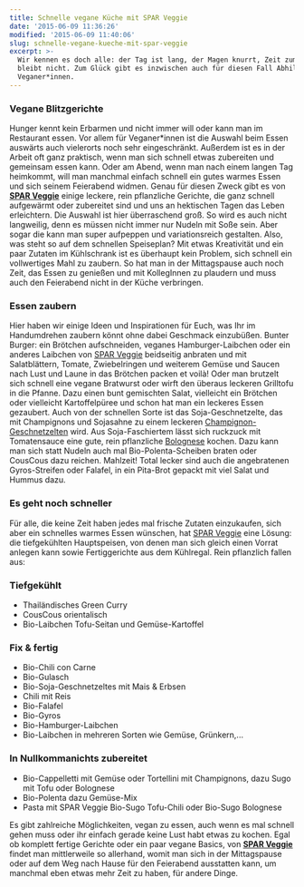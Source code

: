 ```yaml
---
title: Schnelle vegane Küche mit SPAR Veggie
date: '2015-06-09 11:36:26'
modified: '2015-06-09 11:40:06'
slug: schnelle-vegane-kueche-mit-spar-veggie
excerpt: >-
  Wir kennen es doch alle: der Tag ist lang, der Magen knurrt, Zeit zum Kochen
  bleibt nicht. Zum Glück gibt es inzwischen auch für diesen Fall Abhilfe für
  Veganer*innen.
---
```


### Vegane Blitzgerichte

Hunger kennt kein Erbarmen und nicht immer will oder kann man im Restaurant essen. Vor allem für Veganer\*innen ist die Auswahl beim Essen auswärts auch vielerorts noch sehr eingeschränkt. Außerdem ist es in der Arbeit oft ganz praktisch, wenn man sich schnell etwas zubereiten und gemeinsam essen kann. Oder am Abend, wenn man nach einem langen Tag heimkommt, will man manchmal einfach schnell ein gutes warmes Essen und sich seinem Feierabend widmen. Genau für diesen Zweck gibt es von **[SPAR Veggie](http://www.spar.at/de_AT/index/spar-marken/SPAR_Veggie.html?utm_medium=banner&utm_campaign=veggie2015&utm_source=veganblatt.com&utm_content=artikellink2veggie)** einige leckere, rein pflanzliche Gerichte, die ganz schnell aufgewärmt oder zubereitet sind und uns an hektischen Tagen das Leben erleichtern. Die Auswahl ist hier überraschend groß. So wird es auch nicht langweilig, denn es müssen nicht immer nur Nudeln mit Soße sein. Aber sogar die kann man super aufpeppen und variationsreich gestalten. Also, was steht so auf dem schnellen Speiseplan? Mit etwas Kreativität und ein paar Zutaten im Kühlschrank ist es überhaupt kein Problem, sich schnell ein vollwertiges Mahl zu zaubern. So hat man in der Mittagspause auch noch Zeit, das Essen zu genießen und mit KollegInnen zu plaudern und muss auch den Feierabend nicht in der Küche verbringen.

### Essen zaubern

Hier haben wir einige Ideen und Inspirationen für Euch, was Ihr im Handumdrehen zaubern könnt ohne dabei Geschmack einzubüßen. Bunter Burger: ein Brötchen aufschneiden, veganes Hamburger-Laibchen oder ein anderes Laibchen von [SPAR Veggie](http://www.spar.at/de_AT/index/spar-marken/SPAR_Veggie.html?utm_medium=banner&utm_campaign=veggie2015&utm_source=veganblatt.com&utm_content=artikellink2veggie) beidseitig anbraten und mit Salatblättern, Tomate, Zwiebelringen und weiterem Gemüse und Saucen nach Lust und Laune in das Brötchen packen et voilà! Oder man brutzelt sich schnell eine vegane Bratwurst oder wirft den überaus leckeren Grilltofu in die Pfanne. Dazu einen bunt gemischten Salat, vielleicht ein Brötchen oder vielleicht Kartoffelpüree und schon hat man ein leckeres Essen gezaubert. Auch von der schnellen Sorte ist das Soja-Geschnetzelte, das mit Champignons und Sojasahne zu einem leckeren [Champignon-Geschnetzelten](http://www.spar.at/de_AT/index/rezepte/hauptspeise/veganes_soja-geschnetzeltesmitchampignons-4332.html) wird. Aus Soja-Faschiertem lässt sich ruckzuck mit Tomatensauce eine gute, rein pflanzliche [Bolognese](http://www.spar.at/de_AT/index/rezepte/hauptspeise/spaghetti_soja-bolognese-5567.html) kochen. Dazu kann man sich statt Nudeln auch mal Bio-Polenta-Scheiben braten oder CousCous dazu reichen. Mahlzeit! Total lecker sind auch die angebratenen Gyros-Streifen oder Falafel, in ein Pita-Brot gepackt mit viel Salat und Hummus dazu.

### Es geht noch schneller

Für alle, die keine Zeit haben jedes mal frische Zutaten einzukaufen, sich aber ein schnelles warmes Essen wünschen, hat [SPAR Veggie](http://www.spar.at/de_AT/index/spar-marken/SPAR_Veggie.html?utm_medium=banner&utm_campaign=veggie2015&utm_source=veganblatt.com&utm_content=artikellink2veggie) eine Lösung: die tiefgekühlten Hauptspeisen, von denen man sich gleich einen Vorrat anlegen kann sowie Fertiggerichte aus dem Kühlregal. Rein pflanzlich fallen aus:

### Tiefgekühlt

*   Thailändisches Green Curry
*   CousCous orientalisch
*   Bio-Laibchen Tofu-Seitan und Gemüse-Kartoffel

### Fix & fertig

*   Bio-Chili con Carne
*   Bio-Gulasch
*   Bio-Soja-Geschnetzeltes mit Mais & Erbsen
*   Chili mit Reis
*   Bio-Falafel
*   Bio-Gyros
*   Bio-Hamburger-Laibchen
*   Bio-Laibchen in mehreren Sorten wie Gemüse, Grünkern,...

### In Nullkommanichts zubereitet

*   Bio-Cappelletti mit Gemüse oder Tortellini mit Champignons, dazu Sugo mit Tofu oder Bolognese
*   Bio-Polenta dazu Gemüse-Mix
*   Pasta mit SPAR Veggie Bio-Sugo Tofu-Chili oder Bio-Sugo Bolognese

Es gibt zahlreiche Möglichkeiten, vegan zu essen, auch wenn es mal schnell gehen muss oder ihr einfach gerade keine Lust habt etwas zu kochen. Egal ob komplett fertige Gerichte oder ein paar vegane Basics, von **[SPAR Veggie](http://www.spar.at/de_AT/index/spar-marken/SPAR_Veggie.html?utm_medium=banner&utm_campaign=veggie2015&utm_source=veganblatt.com&utm_content=artikellink2veggie)** findet man mittlerweile so allerhand, womit man sich in der Mittagspause oder auf dem Weg nach Hause für den Feierabend ausstatten kann, um manchmal eben etwas mehr Zeit zu haben, für andere Dinge.
